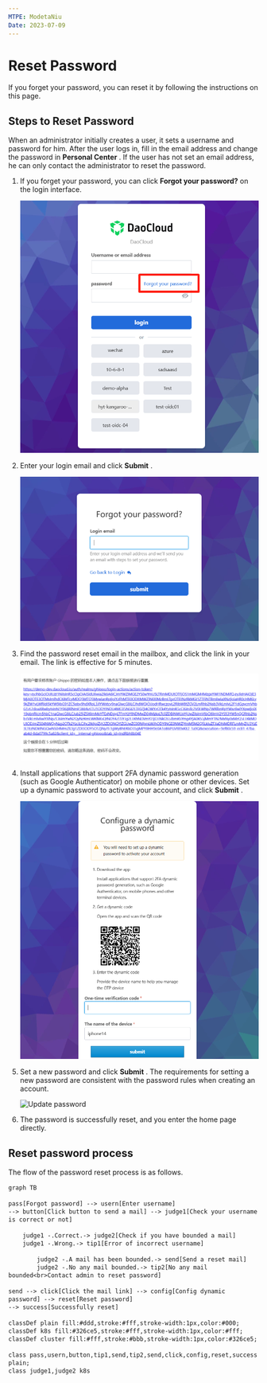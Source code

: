 ```yaml
---
MTPE: ModetaNiu
Date: 2023-07-09
---
```


# Reset Password

If you forget your password, you can reset it by following the instructions on this page.

## Steps to Reset Password

When an administrator initially creates a user, it sets a username and password for him.
After the user logs in, fill in the email address and change the password in __Personal Center__ .
If the user has not set an email address, he can only contact the administrator to reset the password.

1. If you forget your password, you can click __Forgot your password?__ on the login interface.

    ![Login Interface](../images/password01en.png)  

1. Enter your login email and click __Submit__ .

    ![Forgot your password](../images/password02en.png)  

1. Find the password reset email in the mailbox, and click the link in your email. The link is effective for 5 minutes.

    ![Click the link](../images/password03en.png)     

1. Install applications that support 2FA dynamic password generation (such as Google Authenticator) on mobile phone 
   or other devices. Set up a dynamic password to activate your account, and click __Submit__ .

    ![Config dynamic password](../images/password04en.png)    

1. Set a new password and click __Submit__ . The requirements for setting a new password are consistent with 
   the password rules when creating an account.

    ![Update password](../images/password04.png)   

1. The password is successfully reset, and you enter the home page directly.  

## Reset password process

The flow of the password reset process is as follows.

```mermaid
graph TB

pass[Forgot password] --> usern[Enter username]
--> button[Click button to send a mail] --> judge1[Check your username is correct or not]

    judge1 -.Correct.-> judge2[Check if you have bounded a mail]
    judge1 -.Wrong.-> tip1[Error of incorrect username]
    
        judge2 -.A mail has been bounded.-> send[Send a reset mail]
        judge2 -.No any mail bounded.-> tip2[No any mail bounded<br>Contact admin to reset password]
        
send --> click[Click the mail link] --> config[Config dynamic password] --> reset[Reset password]
--> success[Successfully reset]

classDef plain fill:#ddd,stroke:#fff,stroke-width:1px,color:#000;
classDef k8s fill:#326ce5,stroke:#fff,stroke-width:1px,color:#fff;
classDef cluster fill:#fff,stroke:#bbb,stroke-width:1px,color:#326ce5;

class pass,usern,button,tip1,send,tip2,send,click,config,reset,success plain;
class judge1,judge2 k8s
```
